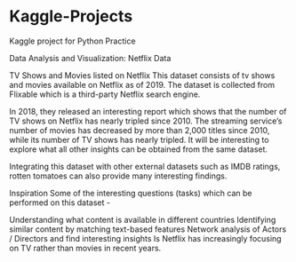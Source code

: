 # Kaggle-Projects
Kaggle project for Python Practice


Data Analysis and Visualization: Netflix Data

TV Shows and Movies listed on Netflix
This dataset consists of tv shows and movies available on Netflix as of 2019. The dataset is collected from Flixable which is a third-party Netflix search engine.

In 2018, they released an interesting report which shows that the number of TV shows on Netflix has nearly tripled since 2010. The streaming service’s number of movies has decreased by more than 2,000 titles since 2010, while its number of TV shows has nearly tripled. It will be interesting to explore what all other insights can be obtained from the same dataset.

Integrating this dataset with other external datasets such as IMDB ratings, rotten tomatoes can also provide many interesting findings.

Inspiration
Some of the interesting questions (tasks) which can be performed on this dataset -

Understanding what content is available in different countries
Identifying similar content by matching text-based features
Network analysis of Actors / Directors and find interesting insights
Is Netflix has increasingly focusing on TV rather than movies in recent years.
